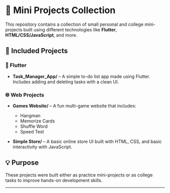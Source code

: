 # 🧩 Mini Projects Collection

This repository contains a collection of small personal and college mini-projects built using different technologies like **Flutter**, **HTML/CSS/JavaScript**, and more.

## 📁 Included Projects

### 🚀 Flutter
- **Task_Manager_App/** – A simple to-do list app made using Flutter. Includes adding and deleting tasks with a clean UI.

### 🌐 Web Projects
- **Games Website/** – A fun multi-game website that includes:
  - Hangman
  - Memorize Cards
  - Shuffle Word
  - Speed Test


- **Simple Store/** – A basic online store UI built with HTML, CSS, and basic interactivity with JavaScript.

## 💡 Purpose

These projects were built either as practice mini-projects or as college tasks to improve hands-on development skills.

---
